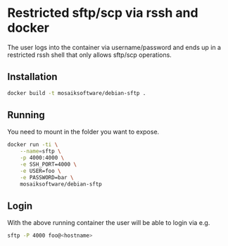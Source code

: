 # Restricted sftp/scp via rssh and docker

The user logs into the container via username/password and ends up
in a restricted rssh shell that only allows sftp/scp operations.

## Installation

```sh
docker build -t mosaiksoftware/debian-sftp .
```

## Running

You need to mount in the folder you want to expose.

```sh
docker run -ti \
	--name=sftp \
	-p 4000:4000 \
	-e SSH_PORT=4000 \
	-e USER=foo \
	-e PASSWORD=bar \
	mosaiksoftware/debian-sftp
```

## Login

With the above running container the user will be able to login via e.g.

```sh
sftp -P 4000 foo@<hostname>
```

